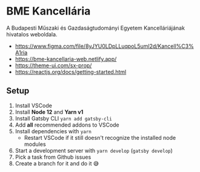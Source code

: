 # BME Kancellária

A Budapesti Műszaki és Gazdaságtudományi Egyetem Kancelláriájának hivatalos weboldala.

- https://www.figma.com/file/8yJYU0LDpLLuqpoL5uml2d/Kancell%C3%A1ria
- https://bme-kancellaria-web.netlify.app/
- https://theme-ui.com/sx-prop/
- https://reactjs.org/docs/getting-started.html

## Setup

1. Install VSCode
1. Install **Node 12** and **Yarn v1**
1. Install Gatsby CLI `yarn add gatsby-cli`
1. Add **all** recommended addons to VSCode
1. Install dependencies with `yarn`
   - Restart VSCode if it still doesn't recognize the installed node modules
1. Start a development server with `yarn develop` (`gatsby develop`)
1. Pick a task from Github issues
1. Create a branch for it and do it 😅
